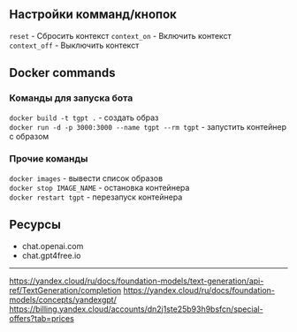 ## Настройки комманд/кнопок
`reset` - Сбросить контекст
`context_on` - Включить контекст  
`context_off` - Выключить контекст


## Docker commands

### Команды для запуска бота
`docker build -t tgpt .` - создать образ  
`docker run -d -p 3000:3000 --name tgpt --rm tgpt` - запустить контейнер с образом  

### Прочие команды
`docker images` - вывести список образов  
`docker stop IMAGE_NAME` - остановка контейнера  
`docker restart tgpt` - перезапуск контейнера  



## Ресурсы  

- chat.openai.com
- chat.gpt4free.io  

---
https://yandex.cloud/ru/docs/foundation-models/text-generation/api-ref/TextGeneration/completion
https://yandex.cloud/ru/docs/foundation-models/concepts/yandexgpt/
https://billing.yandex.cloud/accounts/dn2j1ste25b93h9bsfcn/special-offers?tab=prices

